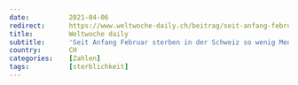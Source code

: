```yaml
---
date:          2021-04-06
redirect:      https://www.weltwoche-daily.ch/beitrag/seit-anfang-februar-sterben-in-der-schweiz-so-wenig-menschen-wie-schon-lange-nicht-mehr-warum-berichten-die-medien-nicht/
title:         Weltwoche daily
subtitle:      'Seit Anfang Februar sterben in der Schweiz so wenig Menschen wie schon lange nicht mehr. Warum berichten die Medien nicht?'
country:       CH
categories:    [Zahlen]
tags:          [sterblichkeit]
---
```

